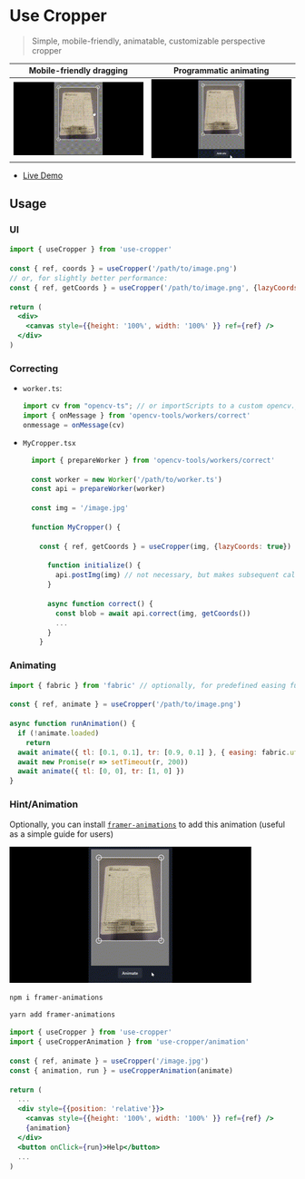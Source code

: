 # Use Cropper

> Simple, mobile-friendly, animatable, customizable perspective cropper

Mobile-friendly dragging            |  Programmatic animating
:-------------------------:|:-------------------------:
![Cropper in action](media/cropper.gif)  |  ![Cropper animation](media/cropper-animation.gif)

- [Live Demo](https://marciclabas.github.io/react-image-manipulation/)

## Usage

### UI

```jsx
import { useCropper } from 'use-cropper'

const { ref, coords } = useCropper('/path/to/image.png')
// or, for slightly better performance:
const { ref, getCoords } = useCropper('/path/to/image.png', {lazyCoords: true})

return (
  <div>
    <canvas style={{height: '100%', width: '100%' }} ref={ref} />
  </div>
)
```

### Correcting

- `worker.ts`:

  ```jsx
  import cv from "opencv-ts"; // or importScripts to a custom opencv.js, or whatever
  import { onMessage } from 'opencv-tools/workers/correct'
  onmessage = onMessage(cv)
  ```

- `MyCropper.tsx`

  ```jsx
    import { prepareWorker } from 'opencv-tools/workers/correct'

    const worker = new Worker('/path/to/worker.ts')
    const api = prepareWorker(worker)

    const img = '/image.jpg'

    function MyCropper() {

      const { ref, getCoords } = useCropper(img, {lazyCoords: true})

        function initialize() {
          api.postImg(img) // not necessary, but makes subsequent calls faster
        }

        async function correct() {
          const blob = await api.correct(img, getCoords())
          ...
        }
      }
    ```

### Animating
```jsx
import { fabric } from 'fabric' // optionally, for predefined easing functions

const { ref, animate } = useCropper('/path/to/image.png')

async function runAnimation() {
  if (!animate.loaded)
    return
  await animate({ tl: [0.1, 0.1], tr: [0.9, 0.1] }, { easing: fabric.util.ease.easeOutExpo })
  await new Promise(r => setTimeout(r, 200))
  await animate({ tl: [0, 0], tr: [1, 0] })
}
```

### Hint/Animation

Optionally, you can install [`framer-animations`](https://www.npmjs.com/package/framer-animations) to add this animation (useful as a simple guide for users)

![User hint animation](media/cropper-hint.gif)

```bash
npm i framer-animations
```

```bash
yarn add framer-animations
```

```jsx
import { useCropper } from 'use-cropper'
import { useCropperAnimation } from 'use-cropper/animation'

const { ref, animate } = useCropper('/image.jpg')
const { animation, run } = useCropperAnimation(animate)

return (
  ...
  <div style={{position: 'relative'}}>
    <canvas style={{height: '100%', width: '100%' }} ref={ref} />
    {animation}
  </div>
  <button onClick={run}>Help</button>
  ...
)
```